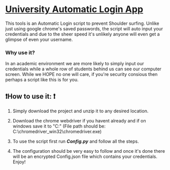 <h1><u>University Automatic Login App</u></h1>
This tools is an Automatic Login script to prevent Shoulder surfing. Unlike just using google chrome's saved passwords, the script will auto input your credentials and due to the sheer speed it's unlikely anyone will even get a glimpse of even your username.
  <h3>Why use it?</h3>
  In an academic environment we are more likely to simply input our credentials while a whole row of students behind us can see our computer screen. While we HOPE no one   will care, if you're security consious then perhaps a script like this is for you.

<h2>❗How to use it: ❗</h2>

1. Simply download the project and unzip it to any desired location.

2. Download the chrome webdriver if you havent already and if on windows save it to "C:\" (File path should be:  C:\chromedriver_win32\chromedriver.exe)

3. To use the script first run <em><b>Config.py</b></em> and follow all the steps.

4. The configuration should be very easy to follow and once it's done there will be an encrypted Config.json file which contains your credentials.
Enjoy!

